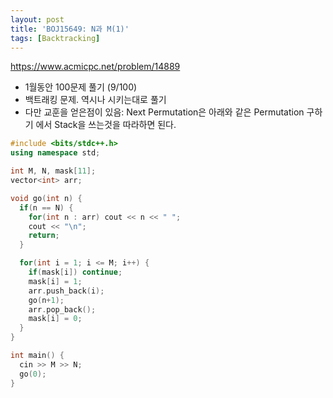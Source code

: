 ```yaml
---
layout: post
title: 'BOJ15649: N과 M(1)'
tags: [Backtracking]
---
```


<https://www.acmicpc.net/problem/14889>

- 1월동안 100문제 풀기 (9/100)
- 백트래킹 문제. 역시나 시키는대로 풀기
- 다만 교훈을 얻은점이 있음: Next Permutation은 아래와 같은 Permutation 구하기 에서 Stack을 쓰는것을 따라하면 된다.

```c++
#include <bits/stdc++.h>
using namespace std;

int M, N, mask[11];
vector<int> arr;

void go(int n) {
  if(n == N) {
    for(int n : arr) cout << n << " ";
    cout << "\n";
    return;
  }

  for(int i = 1; i <= M; i++) {
    if(mask[i]) continue;
    mask[i] = 1;
    arr.push_back(i);
    go(n+1);
    arr.pop_back();
    mask[i] = 0;
  }
}

int main() {
  cin >> M >> N;
  go(0);
}
```